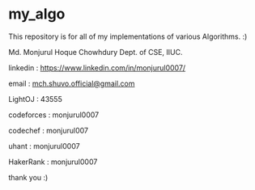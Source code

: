 # my_algo
This repository is for all of my implementations of various Algorithms. :)

Md. Monjurul Hoque Chowhdury
Dept. of CSE, IIUC.

linkedin : https://www.linkedin.com/in/monjurul0007/

email : mch.shuvo.official@gmail.com


LightOJ : 43555

codeforces : monjurul0007

codechef : monjurul007

uhant : monjurul0007

HakerRank : monjurul0007

thank you :)
